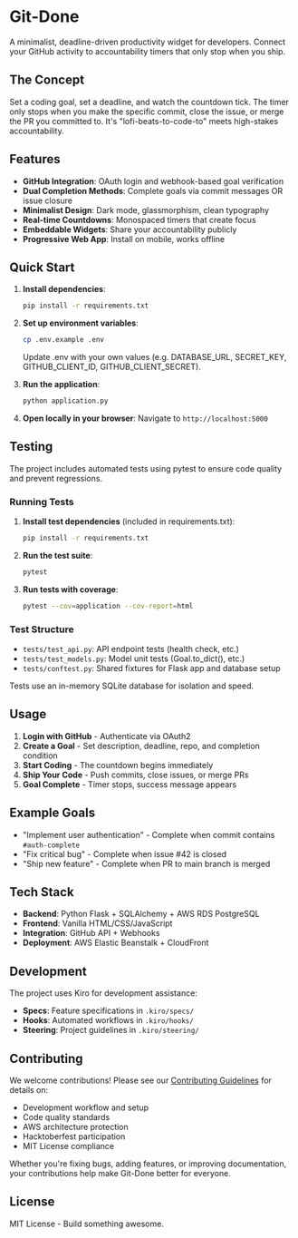 # Git-Done

A minimalist, deadline-driven productivity widget for developers. Connect your GitHub activity to accountability timers that only stop when you ship.

## The Concept

Set a coding goal, set a deadline, and watch the countdown tick. The timer only stops when you make the specific commit, close the issue, or merge the PR you committed to. It's "lofi-beats-to-code-to" meets high-stakes accountability.

## Features

- **GitHub Integration**: OAuth login and webhook-based goal verification
- **Dual Completion Methods**: Complete goals via commit messages OR issue closure
- **Minimalist Design**: Dark mode, glassmorphism, clean typography
- **Real-time Countdowns**: Monospaced timers that create focus
- **Embeddable Widgets**: Share your accountability publicly
- **Progressive Web App**: Install on mobile, works offline

## Quick Start

1. **Install dependencies**:
   ```bash
   pip install -r requirements.txt
   ```

2. **Set up environment variables**:
   ```bash
   cp .env.example .env
   ```
   Update .env with your own values (e.g. DATABASE_URL, SECRET_KEY, GITHUB_CLIENT_ID, GITHUB_CLIENT_SECRET).

3. **Run the application**:
   ```bash
   python application.py
   ```

4. **Open locally in your browser**:
   Navigate to `http://localhost:5000`

## Testing

The project includes automated tests using pytest to ensure code quality and prevent regressions.

### Running Tests

1. **Install test dependencies** (included in requirements.txt):
   ```bash
   pip install -r requirements.txt
   ```

2. **Run the test suite**:
   ```bash
   pytest
   ```

3. **Run tests with coverage**:
   ```bash
   pytest --cov=application --cov-report=html
   ```

### Test Structure

- `tests/test_api.py`: API endpoint tests (health check, etc.)
- `tests/test_models.py`: Model unit tests (Goal.to_dict(), etc.)
- `tests/conftest.py`: Shared fixtures for Flask app and database setup

Tests use an in-memory SQLite database for isolation and speed.

## Usage

1. **Login with GitHub** - Authenticate via OAuth2
2. **Create a Goal** - Set description, deadline, repo, and completion condition
3. **Start Coding** - The countdown begins immediately
4. **Ship Your Code** - Push commits, close issues, or merge PRs
5. **Goal Complete** - Timer stops, success message appears

## Example Goals

- "Implement user authentication" - Complete when commit contains `#auth-complete`
- "Fix critical bug" - Complete when issue #42 is closed
- "Ship new feature" - Complete when PR to main branch is merged

## Tech Stack

- **Backend**: Python Flask + SQLAlchemy + AWS RDS PostgreSQL
- **Frontend**: Vanilla HTML/CSS/JavaScript
- **Integration**: GitHub API + Webhooks
- **Deployment**: AWS Elastic Beanstalk + CloudFront

## Development

The project uses Kiro for development assistance:

- **Specs**: Feature specifications in `.kiro/specs/`
- **Hooks**: Automated workflows in `.kiro/hooks/`
- **Steering**: Project guidelines in `.kiro/steering/`

## Contributing

We welcome contributions! Please see our [Contributing Guidelines](CONTRIBUTING.md) for details on:

- Development workflow and setup
- Code quality standards
- AWS architecture protection
- Hacktoberfest participation
- MIT License compliance

Whether you're fixing bugs, adding features, or improving documentation, your contributions help make Git-Done better for everyone.

## License

MIT License - Build something awesome.


